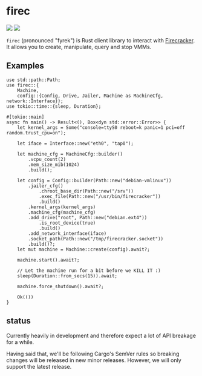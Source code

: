 # firec

[![](https://docs.rs/firec/badge.svg)](https://docs.rs/firec/) [![](https://img.shields.io/crates/v/firec)](https://crates.io/crates/firec)

`firec` (pronounced "fyrek") is Rust client library to interact with [Firecracker]. It allows you to
create, manipulate, query and stop VMMs.

## Examples

```rust,no_run
use std::path::Path;
use firec::{
    Machine,
    config::{Config, Drive, Jailer, Machine as MachineCfg, network::Interface}};
use tokio::time::{sleep, Duration};

#[tokio::main]
async fn main() -> Result<(), Box<dyn std::error::Error>> {
    let kernel_args = Some("console=ttyS0 reboot=k panic=1 pci=off random.trust_cpu=on");

    let iface = Interface::new("eth0", "tap0");

    let machine_cfg = MachineCfg::builder()
        .vcpu_count(2)
        .mem_size_mib(1024)
        .build();

    let config = Config::builder(Path::new("debian-vmlinux"))
        .jailer_cfg()
            .chroot_base_dir(Path::new("/srv"))
            .exec_file(Path::new("/usr/bin/firecracker"))
            .build()
        .kernel_args(kernel_args)
        .machine_cfg(machine_cfg)
        .add_drive("root", Path::new("debian.ext4"))
            .is_root_device(true)
            .build()
        .add_network_interface(iface)
        .socket_path(Path::new("/tmp/firecracker.socket"))
        .build()?;
    let mut machine = Machine::create(config).await?;

    machine.start().await?;

    // Let the machine run for a bit before we KILL IT :)
    sleep(Duration::from_secs(15)).await;

    machine.force_shutdown().await?;

    Ok(())
}
```

## status

Currently heavily in development and therefore expect a lot of API breakage for a while.

Having said that, we'll be following Cargo's SemVer rules so breaking changes will be released in
new minor releases. However, we will only support the latest release.

[Firecracker]: https://github.com/firecracker-microvm/firecracker/
